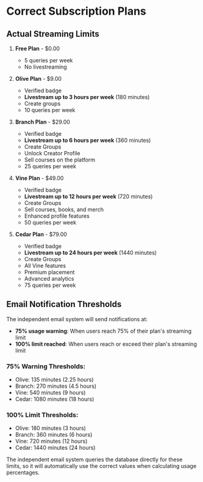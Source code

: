 # Correct Subscription Plans

## **Actual Streaming Limits**

1. **Free Plan** - $0.00
   - 5 queries per week
   - No livestreaming

2. **Olive Plan** - $9.00
   - Verified badge
   - **Livestream up to 3 hours per week** (180 minutes)
   - Create groups
   - 10 queries per week

3. **Branch Plan** - $29.00
   - Verified badge
   - **Livestream up to 6 hours per week** (360 minutes)
   - Create Groups
   - Unlock Creator Profile
   - Sell courses on the platform
   - 25 queries per week

4. **Vine Plan** - $49.00
   - Verified badge
   - **Livestream up to 12 hours per week** (720 minutes)
   - Create Groups
   - Sell courses, books, and merch
   - Enhanced profile features
   - 50 queries per week

5. **Cedar Plan** - $79.00
   - Verified badge
   - **Livestream up to 24 hours per week** (1440 minutes)
   - Create Groups
   - All Vine features
   - Premium placement
   - Advanced analytics
   - 75 queries per week

## **Email Notification Thresholds**

The independent email system will send notifications at:
- **75% usage warning**: When users reach 75% of their plan's streaming limit
- **100% limit reached**: When users reach or exceed their plan's streaming limit

### **75% Warning Thresholds:**
- Olive: 135 minutes (2.25 hours)
- Branch: 270 minutes (4.5 hours)
- Vine: 540 minutes (9 hours)
- Cedar: 1080 minutes (18 hours)

### **100% Limit Thresholds:**
- Olive: 180 minutes (3 hours)
- Branch: 360 minutes (6 hours)
- Vine: 720 minutes (12 hours)
- Cedar: 1440 minutes (24 hours)

The independent email system queries the database directly for these limits, so it will automatically use the correct values when calculating usage percentages.
